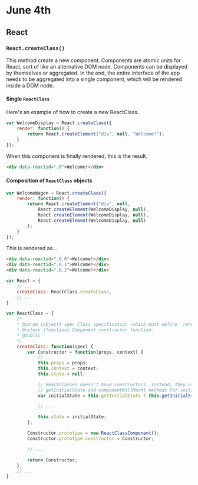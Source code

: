 # June 4th

## React

### `React.createClass()`

This method create a new component. Components are atomic units for React, sort of like an alternative DOM node. Components can be displayed by themselves or aggregated. In the end, the entire interface of the app needs to be aggregated into a single component, which will be rendered inside a DOM node.

#### Single `ReactClass`

Here's an example of how to create a new ReactClass.

```javascript
var WelcomeDisplay = React.createClass({
    render: function() {
        return React.createElement("div", null, "Welcome!");
    }
});
```

When this component is finally rendered, this is the result.

```html
<div data-reactid=".0">Welcome!</div>
```

#### Composition of `ReactClass` objects

```javascript
var WelcomeWagon = React.createClass({
    render: function() {
        return React.createElement("div", null, 
            React.createElement(WelcomeDisplay, null),
            React.createElement(WelcomeDisplay, null),
            React.createElement(WelcomeDisplay, null)
        );
    }
});
```

This is rendered as...

```html
<div data-reactid=".0.0">Welcome!</div>
<div data-reactid=".0.1">Welcome!</div>
<div data-reactid=".0.2">Welcome!</div>
```

```javascript
var React = {
    // ...
    createClass: ReactClass.createClass,
    // ...
}

var ReactClass = {
    /*
    * @param {object} spec Class specification (which must define `render`).
    * @return {function} Component constructor function.
    * @public
    */
    createClass: function(spec) {
        var Constructor = function(props, context) {
            // ...
            this.props = props;
            this.context = context;
            this.state = null;

            // ReactClasses doesn't have constructors. Instead, they use the
            // getInitialState and componentWillMount methods for initialization.
            var initialState = this.getInitialState ? this.getInitialState() : null;

            // ...

            this.state = initialState;
        };

        Constructor.prototype = new ReactClassComponent();
        Constructor.prototype.constructor = Constructor;

        // ...

        return Constructor;
    },
    // ...
}
```